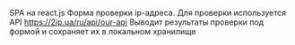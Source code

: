 SPA на react.js
Форма проверки ip-адреса. Для проверки используется API https://2ip.ua/ru/api/our-api
Выводит результаты проверки под формой и сохраняет их в локальном хранилище
